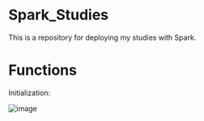 # Spark_Studies
This is a repository for deploying my studies with Spark. 

# Functions

Initialization:

![image](https://user-images.githubusercontent.com/81119854/145231033-0f694e78-dc58-4a7f-a615-91e16ce6874e.png)

